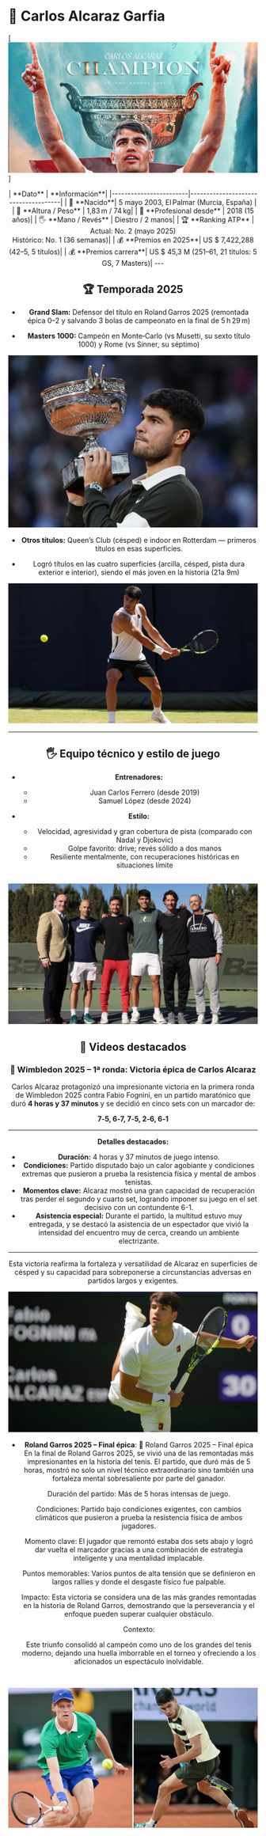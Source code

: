 # 🎾 Carlos Alcaraz Garfia

[![Comprehensive Markdown Crash Course](imagen/1.webp)]

<center>| **Dato** | **Información**|
|------------------------|-------------------------------------|
| 📅 **Nacido**| 5 mayo 2003, El Palmar (Murcia, España) |
| 📏 **Altura / Peso** | 1,83 m / 74 kg|
| 💼 **Profesional desde** | 2018 (15 años)|
| 🖐️ **Mano / Revés** | Diestro / 2 manos|
| 🏆 **Ranking ATP** | Actual: No. 2 (mayo 2025) <br> Histórico: No. 1 (36 semanas)|
| 💰 **Premios en 2025**| US $ 7,422,288 (42–5, 5 títulos)|
| 💰 **Premios carrera**| US $ 45,3 M (251–61, 21 títulos: 5 GS, 7 Masters)|
---

## 🏆 Temporada 2025

- **Grand Slam:** Defensor del título en Roland Garros 2025 (remontada épica 0–2 y salvando 3 bolas de campeonato en la final de 5 h 29 m)

- **Masters 1000:** Campeón en Monte‑Carlo (vs Musetti, su sexto título 1000) y Rome (vs Sinner, su séptimo) 

[![Comprehensive Markdown Crash Course](imagen/2.webp)](https://www.marca.com/tenis/roland-garros/2025/06/08/carlos-alcaraz-firma-remontada-historica-sinner-final-larga.html)



- **Otros títulos:** Queen’s Club (césped) e indoor en Rotterdam — primeros títulos en esas superficies.

- Logró títulos en las cuatro superficies (arcilla, césped, pista dura exterior e interior), siendo el más joven en la historia (21a 9m)

 [![Comprehensive Markdown Crash Course](imagen/3.webp)](https://www.atptour.com/es/news/queens-2025-domingo-final-alcaraz-lehecka)

---

## 🖐 Equipo técnico y estilo de juego

- **Entrenadores:**  
  - Juan Carlos Ferrero (desde 2019)  
  - Samuel López (desde 2024) 
  

- **Estilo:**  
  - Velocidad, agresividad y gran cobertura de pista (comparado con Nadal y Djokovic)  
  - Golpe favorito: drive; revés sólido a dos manos  
  - Resiliente mentalmente, con recuperaciones históricas en situaciones límite  

[![Comprehensive Markdown Crash Course](imagen/4.webp)](https://www.eurosport.es/tenis/atp-alcaraz-carreno-samuel-lopez-ferrero-plan-viajes-torneos-2025-nueva-temporada-equipo-tecnico-australian-open_sto20065084/story.shtml)
---

## 🎥 Videos destacados

### 🎾 Wimbledon 2025 – 1ª ronda: Victoria épica de Carlos Alcaraz

Carlos Alcaraz protagonizó una impresionante victoria en la primera ronda de Wimbledon 2025 contra Fabio Fognini, en un partido maratónico que duró **4 horas y 37 minutos** y se decidió en cinco sets con un marcador de:

**7‑5, 6‑7, 7‑5, 2‑6, 6‑1**

---

**Detalles destacados:**

- **Duración:** 4 horas y 37 minutos de juego intenso.  
- **Condiciones:** Partido disputado bajo un calor agobiante y condiciones extremas que pusieron a prueba la resistencia física y mental de ambos tenistas.  
- **Momentos clave:** Alcaraz mostró una gran capacidad de recuperación tras perder el segundo y cuarto set, logrando imponer su juego en el set decisivo con un contundente 6-1.  
- **Asistencia especial:** Durante el partido, la multitud estuvo muy entregada, y se destacó la asistencia de un espectador que vivió la intensidad del encuentro muy de cerca, creando un ambiente electrizante.  

---

Esta victoria reafirma la fortaleza y versatilidad de Alcaraz en superficies de césped y su capacidad para sobreponerse a circunstancias adversas en partidos largos y exigentes.



[![Comprehensive Markdown Crash Course](imagen/5.webp)](https://www.youtube.com/results?search_query=Roland+Garros+2025+%E2%80%93+Final+%C3%A9pica%3A)

- **Roland Garros 2025 – Final épica**: 🎾 Roland Garros 2025 – Final épica
En la final de Roland Garros 2025, se vivió una de las remontadas más impresionantes en la historia del tenis. El partido, que duró más de 5 horas, mostró no solo un nivel técnico extraordinario sino también una fortaleza mental sobresaliente por parte del ganador.


    Duración del partido: Más de 5 horas intensas de juego.

    Condiciones: Partido bajo condiciones exigentes, con cambios climáticos que pusieron a prueba la resistencia física de ambos jugadores.

    Momento clave: El jugador que remontó estaba dos sets abajo y logró dar vuelta el marcador gracias a una combinación de estrategia inteligente y una mentalidad implacable.

    Puntos memorables: Varios puntos de alta tensión que se definieron en largos rallies y donde el desgaste físico fue palpable.

    Impacto: Esta victoria se considera una de las más grandes remontadas en la historia de Roland Garros, demostrando que la perseverancia y el enfoque pueden superar cualquier obstáculo.

    Contexto:

    Este triunfo consolidó al campeón como uno de los grandes del tenis moderno, dejando una huella imborrable en el torneo y ofreciendo a los aficionados un espectáculo inolvidable.
<br>

[![Comprehensive Markdown Crash Course](imagen/6.webp)](https://www.youtube.com/watch?v=y_iiYIrQOs8)
